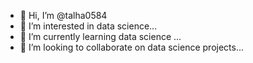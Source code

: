 - 👋 Hi, I’m @talha0584
- 👀 I’m interested in data science...
- 🌱 I’m currently learning data science ...
- 💞️ I’m looking to collaborate on data science projects...

<!---
talha0584/talha0584 is a ✨ special ✨ repository because its `README.md` (this file) appears on your GitHub profile.
You can click the Preview link to take a look at your changes.
--->
